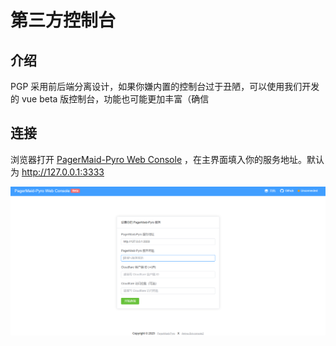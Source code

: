 # 第三方控制台

## 介绍

PGP 采用前后端分离设计，如果你嫌内置的控制台过于丑陋，可以使用我们开发的 vue beta 版控制台，功能也可能更加丰富（确信

## 连接

浏览器打开 [PagerMaid-Pyro Web Console](https://console.xtaolabs.com) ，在主界面填入你的服务地址。默认为 http://127.0.0.1:3333

![](web/6.png)
